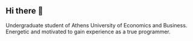 ## Hi there 👋

Undergraduate student of Athens University of Economics and Business. Energetic and motivated to gain experience as a true programmer.





